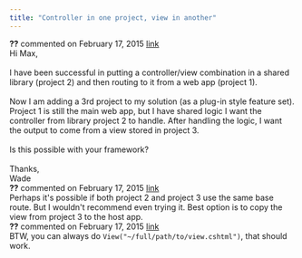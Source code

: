 ```yaml
---
title: "Controller in one project, view in another"
---
```

<div id="post1353530" class="discussion-comment op">
   <div class="discussion-header"><b>??</b> commented on 
      <time datetime="2015-02-17T12:25:16.927-08:00" title="2015-02-17T12:25:16.927-08:00">February 17, 2015</time> <a href="#1353530" class="post-link">link</a></div>
   <div class="discussion-message">Hi Max,<br />
<br />
I have been successful in putting a controller/view combination in a shared library (project 2) and then routing to it from a web app (project 1).<br />
<br />
Now I am adding a 3rd project to my solution (as a plug-in style feature set). Project 1 is still the main web app, but I have shared logic I want the controller from library project 2 to handle. After handling the logic, I want the output to come from a view stored in project 3.<br />
<br />
Is this possible with your framework?<br />
<br />
Thanks,<br />
Wade<br />
</div>
</div>
<div id="post1353531" class="discussion-comment">
   <div class="discussion-header"><b>??</b> commented on 
      <time datetime="2015-02-17T12:34:22.56-08:00" title="2015-02-17T12:34:22.56-08:00">February 17, 2015</time> <a href="#1353531" class="post-link">link</a></div>
   <div class="discussion-message">Perhaps it's possible if both project 2 and project 3 use the same base route. But I wouldn't recommend even trying it. Best option is to copy the view from project 3 to the host app.<br />
</div>
</div>
<div id="post1353547" class="discussion-comment">
   <div class="discussion-header"><b>??</b> commented on 
      <time datetime="2015-02-17T14:04:33.03-08:00" title="2015-02-17T14:04:33.03-08:00">February 17, 2015</time> <a href="#1353547" class="post-link">link</a></div>
   <div class="discussion-message">BTW, you can always do <code>View(&quot;~/full/path/to/view.cshtml&quot;)</code>, that should work.<br />
</div>
</div>